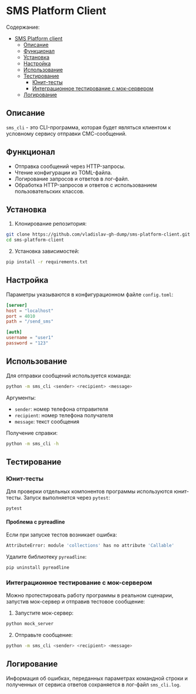 # SMS Platform Сlient

Содержание:
- [SMS Platform client](#sms-platform-client)
  - [Описание](#описание)
  - [Функционал](#функционал)
  - [Установка](#установка)
  - [Настройка](#настройка)
  - [Использование](#использование)
  - [Тестирование](#тестирование)
    - [Юнит-тесты](#юнит-тесты)
    - [Интеграционное тестирование с мок-сервером](#интеграционное-тестирование-с-мок-сервером)
  - [Логирование](#логирование)

## Описание

`sms_cli` - это CLI-программа, которая будет являться клиентом к условному
сервису отправки СМС-сообщений.

## Функционал

 - Отправка сообщений через HTTP-запросы.
 - Чтение конфигурации из TOML-файла.
 - Логирование запросов и ответов в лог-файл.
 - Обработка HTTP-запросов и ответов с использованием пользовательских классов.

## Установка

1. Клонирование репозитория:
```bash
git clone https://github.com/vladislav-gh-dump/sms-platform-client.git
cd sms-platform-client
```

2. Установка зависимостей:
```bash
pip install -r requirements.txt
```

## Настройка

Параметры указываются в конфигурационном файле `config.toml`:
```toml
[server]
host = "localhost"
port = 4010
path = "/send_sms"

[auth]
username = "user1"
password = "123"
```

## Использование

Для отправки сообщений используется команда:
```bash
python -m sms_cli <sender> <recipient> <message>
```

Аргументы:
 - `sender`: номер телефона отправителя
 - `recipient`: номер телефона получателя
 - `message`: текст сообщения

Получение справки:
```bash
python -m sms_cli -h
```

## Тестирование

### Юнит-тесты

Для проверки отдельных компонентов программы используются юнит-тесты. Запуск выполняется через `pytest`:
```bash
pytest
```

#### Проблема с pyreadline

Если при запуске тестов возникает ошибка:
```bash
AttributeError: module 'collections' has no attribute 'Callable'
```

Удалите библиотеку `pyreadline`:
```bash
pip uninstall pyreadline
```

### Интеграционное тестирование с мок-сервером

Можно протестировать работу программы в реальном сценарии, запустив мок-сервер и отправив тестовое сообщение:

1. Запустите мок-сервер:
```bash
python mock_server
```

2. Отправьте сообщение:
```bash
python -m sms_cli <sender> <recipient> <message>
```

## Логирование

Информация об ошибках, переданных параметрах командной строки и полученных от сервиса ответов сохраняется в лог-файл `sms_cli.log`.
